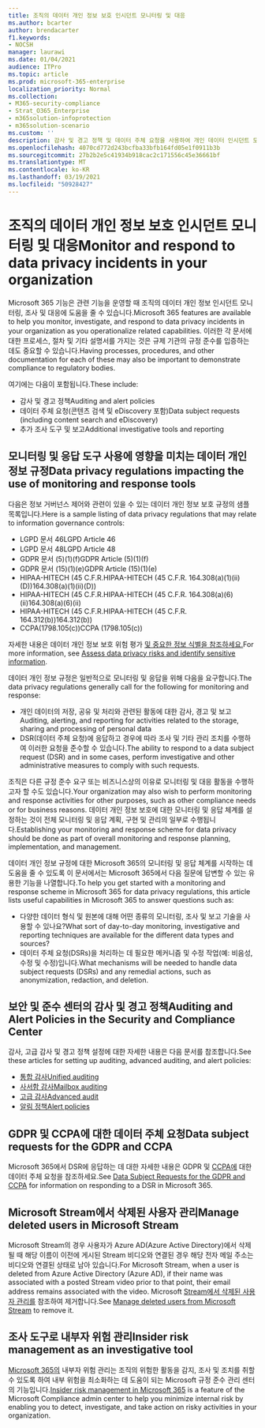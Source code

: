 ```yaml
---
title: 조직의 데이터 개인 정보 보호 인시던트 모니터링 및 대응
ms.author: bcarter
author: brendacarter
f1.keywords:
- NOCSH
manager: laurawi
ms.date: 01/04/2021
audience: ITPro
ms.topic: article
ms.prod: microsoft-365-enterprise
localization_priority: Normal
ms.collection:
- M365-security-compliance
- Strat_O365_Enterprise
- m365solution-infoprotection
- m365solution-scenario
ms.custom: ''
description: 감사 및 경고 정책 및 데이터 주체 요청을 사용하여 개인 데이터 인시던트 모니터링 및 대응
ms.openlocfilehash: 4070cd772d243bcfba33bfb164fd05e1f0911b3b
ms.sourcegitcommit: 27b2b2e5c41934b918cac2c171556c45e36661bf
ms.translationtype: MT
ms.contentlocale: ko-KR
ms.lasthandoff: 03/19/2021
ms.locfileid: "50928427"
---
```

# <a name="monitor-and-respond-to-data-privacy-incidents-in-your-organization"></a><span data-ttu-id="07300-103">조직의 데이터 개인 정보 보호 인시던트 모니터링 및 대응</span><span class="sxs-lookup"><span data-stu-id="07300-103">Monitor and respond to data privacy incidents in your organization</span></span>

<span data-ttu-id="07300-104">Microsoft 365 기능은 관련 기능을 운영할 때 조직의 데이터 개인 정보 인시던트 모니터링, 조사 및 대응에 도움을 줄 수 있습니다.</span><span class="sxs-lookup"><span data-stu-id="07300-104">Microsoft 365 features are available to help you monitor, investigate, and respond to data privacy incidents in your organization as you operationalize related capabilities.</span></span> <span data-ttu-id="07300-105">이러한 각 문서에 대한 프로세스, 절차 및 기타 설명서를 가지는 것은 규제 기관의 규정 준수를 입증하는 데도 중요할 수 있습니다.</span><span class="sxs-lookup"><span data-stu-id="07300-105">Having processes, procedures, and other documentation for each of these may also be important to demonstrate compliance to regulatory bodies.</span></span>

<span data-ttu-id="07300-106">여기에는 다음이 포함됩니다.</span><span class="sxs-lookup"><span data-stu-id="07300-106">These include:</span></span> 

- <span data-ttu-id="07300-107">감사 및 경고 정책</span><span class="sxs-lookup"><span data-stu-id="07300-107">Auditing and alert policies</span></span>
- <span data-ttu-id="07300-108">데이터 주체 요청(콘텐츠 검색 및 eDiscovery 포함)</span><span class="sxs-lookup"><span data-stu-id="07300-108">Data subject requests (including content search and eDiscovery)</span></span>
- <span data-ttu-id="07300-109">추가 조사 도구 및 보고</span><span class="sxs-lookup"><span data-stu-id="07300-109">Additional investigative tools and reporting</span></span>

## <a name="data-privacy-regulations-impacting-the-use-of-monitoring-and-response-tools"></a><span data-ttu-id="07300-110">모니터링 및 응답 도구 사용에 영향을 미치는 데이터 개인 정보 규정</span><span class="sxs-lookup"><span data-stu-id="07300-110">Data privacy regulations impacting the use of monitoring and response tools</span></span>

<span data-ttu-id="07300-111">다음은 정보 거버넌스 제어와 관련이 있을 수 있는 데이터 개인 정보 보호 규정의 샘플 목록입니다.</span><span class="sxs-lookup"><span data-stu-id="07300-111">Here is a sample listing of data privacy regulations that may relate to information governance controls:</span></span>

- <span data-ttu-id="07300-112">LGPD 문서 46</span><span class="sxs-lookup"><span data-stu-id="07300-112">LGPD Article 46</span></span>
- <span data-ttu-id="07300-113">LGPD 문서 48</span><span class="sxs-lookup"><span data-stu-id="07300-113">LGPD Article 48</span></span>
- <span data-ttu-id="07300-114">GDPR 문서 (5)(1)(f)</span><span class="sxs-lookup"><span data-stu-id="07300-114">GDPR Article (5)(1)(f)</span></span>
- <span data-ttu-id="07300-115">GDPR 문서 (15)(1)(e)</span><span class="sxs-lookup"><span data-stu-id="07300-115">GDPR Article (15)(1)(e)</span></span>
- <span data-ttu-id="07300-116">HIPAA-HITECH (45 C.F.R.</span><span class="sxs-lookup"><span data-stu-id="07300-116">HIPAA-HITECH (45 C.F.R.</span></span> <span data-ttu-id="07300-117">164.308(a)(1)(ii)(D))</span><span class="sxs-lookup"><span data-stu-id="07300-117">164.308(a)(1)(ii)(D))</span></span>
- <span data-ttu-id="07300-118">HIPAA-HITECH (45 C.F.R.</span><span class="sxs-lookup"><span data-stu-id="07300-118">HIPAA-HITECH (45 C.F.R.</span></span> <span data-ttu-id="07300-119">164.308(a)(6)(ii)</span><span class="sxs-lookup"><span data-stu-id="07300-119">164.308(a)(6)(ii)</span></span>
- <span data-ttu-id="07300-120">HIPAA-HITECH (45 C.F.R.</span><span class="sxs-lookup"><span data-stu-id="07300-120">HIPAA-HITECH (45 C.F.R.</span></span> <span data-ttu-id="07300-121">164.312(b))</span><span class="sxs-lookup"><span data-stu-id="07300-121">164.312(b))</span></span>
- <span data-ttu-id="07300-122">CCPA(1798.105(c))</span><span class="sxs-lookup"><span data-stu-id="07300-122">CCPA (1798.105(c))</span></span>

<span data-ttu-id="07300-123">자세한 내용은 데이터 개인 정보 보호 위험 평가 [및 중요한 정보 식별을 참조하세요.](information-protection-deploy-assess.md)</span><span class="sxs-lookup"><span data-stu-id="07300-123">For more information, see [Assess data privacy risks and identify sensitive information](information-protection-deploy-assess.md).</span></span>

<span data-ttu-id="07300-124">데이터 개인 정보 규정은 일반적으로 모니터링 및 응답을 위해 다음을 요구합니다.</span><span class="sxs-lookup"><span data-stu-id="07300-124">The data privacy regulations generally call for the following for monitoring and response:</span></span>

- <span data-ttu-id="07300-125">개인 데이터의 저장, 공유 및 처리와 관련된 활동에 대한 감사, 경고 및 보고</span><span class="sxs-lookup"><span data-stu-id="07300-125">Auditing, alerting, and reporting for activities related to the storage, sharing and processing of personal data</span></span>
- <span data-ttu-id="07300-126">DSR(데이터 주체 요청)에 응답하고 경우에 따라 조사 및 기타 관리 조치를 수행하여 이러한 요청을 준수할 수 있습니다.</span><span class="sxs-lookup"><span data-stu-id="07300-126">The ability to respond to a data subject request (DSR) and in some cases, perform investigative and other administrative measures to comply with such requests.</span></span>

<span data-ttu-id="07300-127">조직은 다른 규정 준수 요구 또는 비즈니스상의 이유로 모니터링 및 대응 활동을 수행하고자 할 수도 있습니다.</span><span class="sxs-lookup"><span data-stu-id="07300-127">Your organization may also wish to perform monitoring and response activities for other purposes, such as other compliance needs or for business reasons.</span></span> <span data-ttu-id="07300-128">데이터 개인 정보 보호에 대한 모니터링 및 응답 체계를 설정하는 것이 전체 모니터링 및 응답 계획, 구현 및 관리의 일부로 수행됩니다.</span><span class="sxs-lookup"><span data-stu-id="07300-128">Establishing your monitoring and response scheme for data privacy should be done as part of overall monitoring and response planning, implementation, and management.</span></span>

<span data-ttu-id="07300-129">데이터 개인 정보 규정에 대한 Microsoft 365의 모니터링 및 응답 체계를 시작하는 데 도움을 줄 수 있도록 이 문서에서는 Microsoft 365에서 다음 질문에 답변할 수 있는 유용한 기능을 나열합니다.</span><span class="sxs-lookup"><span data-stu-id="07300-129">To help you get started with a monitoring and response scheme in Microsoft 365 for data privacy regulations, this article lists useful capabilities in Microsoft 365 to answer questions such as:</span></span> 

- <span data-ttu-id="07300-130">다양한 데이터 형식 및 원본에 대해 어떤 종류의 모니터링, 조사 및 보고 기술을 사용할 수 있나요?</span><span class="sxs-lookup"><span data-stu-id="07300-130">What sort of day-to-day monitoring, investigative and reporting techniques are available for the different data types and sources?</span></span>
- <span data-ttu-id="07300-131">데이터 주체 요청(DSRs)을 처리하는 데 필요한 메커니즘 및 수정 작업(예: 비음성, 수정 및 수정)입니다.</span><span class="sxs-lookup"><span data-stu-id="07300-131">What mechanisms will be needed to handle data subject requests (DSRs) and any remedial actions, such as anonymization, redaction, and deletion.</span></span>

## <a name="auditing-and-alert-policies-in-the-security-and-compliance-center"></a><span data-ttu-id="07300-132">보안 및 준수 센터의 감사 및 경고 정책</span><span class="sxs-lookup"><span data-stu-id="07300-132">Auditing and Alert Policies in the Security and Compliance Center</span></span>

<span data-ttu-id="07300-133">감사, 고급 감사 및 경고 정책 설정에 대한 자세한 내용은 다음 문서를 참조합니다.</span><span class="sxs-lookup"><span data-stu-id="07300-133">See these articles for setting up auditing, advanced auditing, and alert policies:</span></span>

- [<span data-ttu-id="07300-134">통합 감사</span><span class="sxs-lookup"><span data-stu-id="07300-134">Unified auditing</span></span>](../compliance/search-the-audit-log-in-security-and-compliance.md)
- [<span data-ttu-id="07300-135">사서함 감사</span><span class="sxs-lookup"><span data-stu-id="07300-135">Mailbox auditing</span></span>](../compliance/enable-mailbox-auditing.md)
- [<span data-ttu-id="07300-136">고급 감사</span><span class="sxs-lookup"><span data-stu-id="07300-136">Advanced audit</span></span>](../compliance/advanced-audit.md)
- [<span data-ttu-id="07300-137">알림 정책</span><span class="sxs-lookup"><span data-stu-id="07300-137">Alert policies</span></span>](../compliance/alert-policies.md)

## <a name="data-subject-requests-for-the-gdpr-and-ccpa"></a><span data-ttu-id="07300-138">GDPR 및 CCPA에 대한 데이터 주체 요청</span><span class="sxs-lookup"><span data-stu-id="07300-138">Data subject requests for the GDPR and CCPA</span></span>

<span data-ttu-id="07300-139">Microsoft 365에서 DSR에 응답하는 데 대한 자세한 내용은 GDPR 및 [CCPA에](/compliance/regulatory/gdpr-dsr-Office365) 대한 데이터 주체 요청을 참조하세요.</span><span class="sxs-lookup"><span data-stu-id="07300-139">See [Data Subject Requests for the GDPR and CCPA](/compliance/regulatory/gdpr-dsr-Office365) for information on responding to a DSR in Microsoft 365.</span></span>

## <a name="manage-deleted-users-in-microsoft-stream"></a><span data-ttu-id="07300-140">Microsoft Stream에서 삭제된 사용자 관리</span><span class="sxs-lookup"><span data-stu-id="07300-140">Manage deleted users in Microsoft Stream</span></span>

<span data-ttu-id="07300-141">Microsoft Stream의 경우 사용자가 Azure AD(Azure Active Directory)에서 삭제될 때 해당 이름이 이전에 게시된 Stream 비디오와 연결된 경우 해당 전자 메일 주소는 비디오와 연결된 상태로 남아 있습니다.</span><span class="sxs-lookup"><span data-stu-id="07300-141">For Microsoft Stream, when a user is deleted from Azure Active Directory (Azure AD), if their name was associated with a posted Stream video prior to that point, their email address remains associated with the video.</span></span> <span data-ttu-id="07300-142">Microsoft [Stream에서 삭제된 사용자 관리를](/stream/managing-deleted-users) 참조하여 제거합니다.</span><span class="sxs-lookup"><span data-stu-id="07300-142">See [Manage deleted users from Microsoft Stream](/stream/managing-deleted-users) to remove it.</span></span>

## <a name="insider-risk-management-as-an-investigative-tool"></a><span data-ttu-id="07300-143">조사 도구로 내부자 위험 관리</span><span class="sxs-lookup"><span data-stu-id="07300-143">Insider risk management as an investigative tool</span></span>

<span data-ttu-id="07300-144">[Microsoft 365의](../compliance/insider-risk-management.md) 내부자 위험 관리는 조직의 위험한 활동을 감지, 조사 및 조치를 취할 수 있도록 하여 내부 위험을 최소화하는 데 도움이 되는 Microsoft 규정 준수 관리 센터의 기능입니다.</span><span class="sxs-lookup"><span data-stu-id="07300-144">[Insider risk management in Microsoft 365](../compliance/insider-risk-management.md) is a feature of the Microsoft Compliance admin center to help you minimize internal risk by enabling you to detect, investigate, and take action on risky activities in your organization.</span></span>